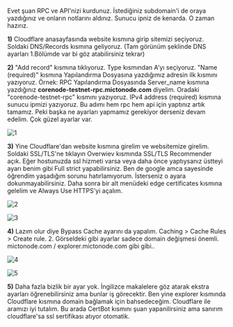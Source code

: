  Evet şuan RPC ve API'nizi kurdunuz. İstediğiniz subdomain'i de oraya yazdığınız ve onların notlarını aldınız. Sunucu ipniz de kenarda. O zaman hazırız.

  **1)** Cloudflare anasayfasında website kısmına girip sitemizi seçiyoruz. Soldaki DNS/Records kısmına geliyoruz. (Tam görünüm şeklinde DNS ayarları 1.Bölümde var bi göz atabilirsiniz tekrar)
    
  **2)** "Add record" kısmına tıklıyoruz. Type kısmından A'yı seçiyoruz. "Name (required)" kısmına Yapılandırma Dosyasına yazdığımız adresin ilk kısmını yazıyoruz. Örnek: RPC Yapılandırma Dosyasında Server_name kısmına yazdığınız **corenode-testnet-rpc.mictonode.com** diyelim. Oradaki "corenode-testnet-rpc" kısmını yazıyoruz. IPv4 address (required) kısmına sunucu ipmizi yazıyoruz.
  Bu adımı hem rpc hem api için yaptınız artık tamamız. Peki başka ne ayarları yapmamız gerekiyor derseniz devam edelim. Çok güzel ayarlar var.

  ![1](https://i.hizliresim.com/aqhgh0n.png)


  **3)** Yine Cloudflare'dan website kısmına girelim ve websitemize girelim. Soldaki SSL/TLS'ne tıklayın Overwiev kısmında SSL/TLS Recommender açık. Eğer hostunuzda ssl hizmeti varsa veya daha önce yaptıysanız üstteyi ayarı benim gibi Full strict yapabilirsiniz. Ben de google amca sayesinde öğrendim yaşadığım sorunu hatırlamıyorum. İsterseniz o ayara dokunmayabilirsiniz. Daha sonra bir alt menüdeki edge certificates kısmına gelelim ve Always Use HTTPS'yi açalım.

  ![2](https://i.hizliresim.com/cy1qom1.jpg)

  ![3](https://i.hizliresim.com/e5yrco2.jpg)


  **4)** Lazım olur diye Bypass Cache ayarını da yapalım. Caching > Cache Rules > Create rule. 2. Görseldeki gibi ayarlar sadece domain değişmesi önemli. mictonode.com / explorer.mictonode.com gibi gibi..

  ![4](https://i.hizliresim.com/7s2yncw.jpg)


  ![5](https://i.hizliresim.com/ouh0z15.jpg)


  **5)** Daha fazla bizlik bir ayar yok. İngilizce makalelere göz atarak ekstra ayarları öğrenebilirsiniz ama bunlar iş görecektir. Ben yine explorer kısmında Cloudflare kısmına domain bağlamak için bahsedeceğim. Cloudflare ile aramızı iyi tutalım. Bu arada CertBot kısmını şuan yapanilirsiniz ama sanırım cloudflare'sa ssl sertifikası atıyor otomatik.
